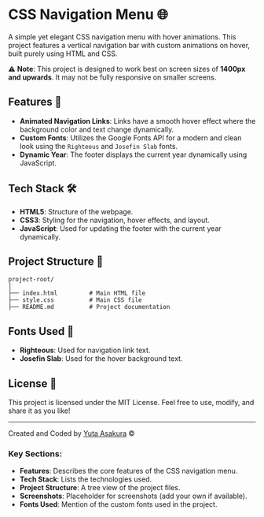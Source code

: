 # CSS Navigation Menu 🌐

A simple yet elegant CSS navigation menu with hover animations. This project features a vertical navigation bar with custom animations on hover, built purely using HTML and CSS.

⚠️ **Note**: This project is designed to work best on screen sizes of **1400px and upwards**. It may not be fully responsive on smaller screens.

## Features 🚀

- **Animated Navigation Links**: Links have a smooth hover effect where the background color and text change dynamically.
- **Custom Fonts**: Utilizes the Google Fonts API for a modern and clean look using the `Righteous` and `Josefin Slab` fonts.
- **Dynamic Year**: The footer displays the current year dynamically using JavaScript.

## Tech Stack 🛠️

- **HTML5**: Structure of the webpage.
- **CSS3**: Styling for the navigation, hover effects, and layout.
- **JavaScript**: Used for updating the footer with the current year dynamically.

## Project Structure 📂

```
project-root/
│
├── index.html         # Main HTML file
├── style.css          # Main CSS file
├── README.md          # Project documentation
```

## Fonts Used 🎨

- **Righteous**: Used for navigation link text.
- **Josefin Slab**: Used for the hover background text.

## License 📄

This project is licensed under the MIT License. Feel free to use, modify, and share it as you like!

---

Created and Coded by [Yuta Asakura](https://www.asakurayuta.dev/) © <span id="year"></span>


### Key Sections:
- **Features**: Describes the core features of the CSS navigation menu.
- **Tech Stack**: Lists the technologies used.
- **Project Structure**: A tree view of the project files.
- **Screenshots**: Placeholder for screenshots (add your own if available).
- **Fonts Used**: Mention of the custom fonts used in the project.
